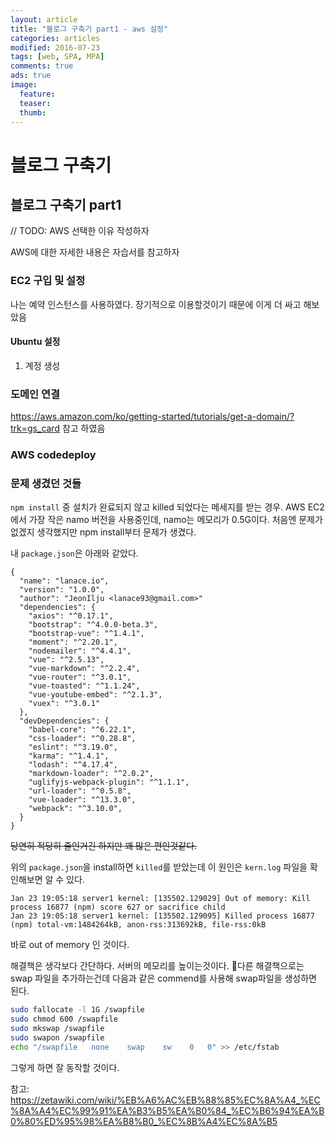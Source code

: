 ```yaml
---
layout: article
title: "블로그 구축기 part1 - aws 설정"
categories: articles
modified: 2016-07-23
tags: [web, SPA, MPA]
comments: true
ads: true
image:
  feature: 
  teaser: 
  thumb: 
---
```


# 블로그 구축기

## 블로그 구축기 part1

// TODO: AWS 선택한 이유 작성하자

AWS에 대한 자세한 내용은 자습서를 참고하자

### EC2 구입 및 설정

나는 예약 인스턴스를 사용하였다.
장기적으로 이용할것이기 때문에 이게 더 싸고 해보았음

#### Ubuntu 설정

1. 계정 생성


### 도메인 연결

<https://aws.amazon.com/ko/getting-started/tutorials/get-a-domain/?trk=gs_card>
참고 하였음

### AWS codedeploy



### 문제 생겼던 것들

`npm install` 중 설치가 완료되지 않고 killed 되었다는 메세지를 받는 경우.
AWS EC2에서 가장 작은 namo 버전을 사용중인데, namo는 메모리가 0.5G이다. 처음엔 문제가 없겠지 생각했지만 npm install부터 문제가 생겼다.

내 `package.json`은 아래와 같았다.

```jeon
{
  "name": "lanace.io",
  "version": "1.0.0",
  "author": "JeonIlju <lanace93@gmail.com>"
  "dependencies": {
    "axios": "^0.17.1",
    "bootstrap": "^4.0.0-beta.3",
    "bootstrap-vue": "^1.4.1",
    "moment": "^2.20.1",
    "nodemailer": "^4.4.1",
    "vue": "^2.5.13",
    "vue-markdown": "^2.2.4",
    "vue-router": "^3.0.1",
    "vue-toasted": "^1.1.24",
    "vue-youtube-embed": "^2.1.3",
    "vuex": "^3.0.1"
  },
  "devDependencies": {
    "babel-core": "^6.22.1",
    "css-loader": "^0.28.8",
    "eslint": "^3.19.0",
    "karma": "^1.4.1",
    "lodash": "^4.17.4",
    "markdown-loader": "^2.0.2",
    "uglifyjs-webpack-plugin": "^1.1.1",
    "url-loader": "^0.5.8",
    "vue-loader": "^13.3.0",
    "webpack": "^3.10.0",
  }
}

```

~~당연히 적당히 줄인거긴 하지만 꽤 많은 편인것같다.~~

위의 `package.json`을 install하면 `killed`를 받았는데 이 원인은 `kern.log` 파일을 확인해보면 알 수 있다.

``` text
Jan 23 19:05:18 server1 kernel: [135502.129029] Out of memory: Kill process 16877 (npm) score 627 or sacrifice child
Jan 23 19:05:18 server1 kernel: [135502.129095] Killed process 16877 (npm) total-vm:1484264kB, anon-rss:313692kB, file-rss:0kB
```

바로 out of memory 인 것이다.

해결책은 생각보다 간단하다. 서버의 메모리를 높이는것이다.
다른 해결책으로는 swap 파일을 추가하는건데 다음과 같은 commend를 사용해 swap파일을 생성하면 된다.

```bash
sudo fallocate -l 1G /swapfile
sudo chmod 600 /swapfile
sudo mkswap /swapfile
sudo swapon /swapfile
echo "/swapfile   none    swap    sw    0   0" >> /etc/fstab
```

그렇게 하면 잘 동작할 것이다.

참고: https://zetawiki.com/wiki/%EB%A6%AC%EB%88%85%EC%8A%A4_%EC%8A%A4%EC%99%91%EA%B3%B5%EA%B0%84_%EC%B6%94%EA%B0%80%ED%95%98%EA%B8%B0_%EC%8B%A4%EC%8A%B5
